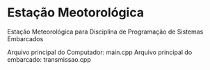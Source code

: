 # Estação Meotorológica
Estação Meteorológica para Disciplina de Programação de Sistemas Embarcados

Arquivo principal do Computador: main.cpp
Arquivo principal do embarcado: transmissao.cpp

